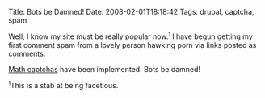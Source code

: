 Title: Bots be Damned!
Date: 2008-02-01T18:18:42
Tags: drupal, captcha, spam


Well, I know my site must be really popular now.<sup><small>1</small></sup> I have begun getting my first comment spam from a lovely person hawking porn via links posted as comments. 

<a href="http://en.wikipedia.org/wiki/Captcha" target="_blank">Math captchas</a> have been implemented. Bots be damned!

<sup><small>1</small></sup>This is a stab at being facetious.